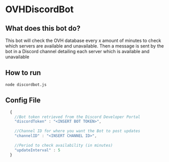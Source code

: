 # OVHDiscordBot
## What does this bot do?
This bot will check the OVH database every x amount of minutes to check which servers are available and unavailable. Then a message is sent by the bot in a Discord channel detailing each server which is available and unavailable

## How to run
`
node discordbot.js
`

## Config File
```javascript
  {
    //Bot token retrieved from the Discord Developer Portal
    "discordToken" : "<INSERT BOT TOKEN>",
    
    //Channel ID for where you want the Bot to post updates
    "channelID" : "<INSERT CHANNEL ID>",
    
    //Period to check availability (in minutes)
    "updateInterval" : 5
  }
```

